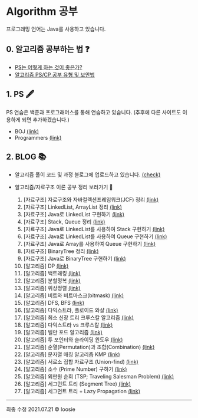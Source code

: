# Algorithm 공부 

프로그래밍 언어는 Java를 사용하고 있습니다.


## 0. 알고리즘 공부하는 법 ❓
- [PS는 어떻게 하는 것이 좋은가?](https://subinium.github.io/how-to-study-problem-solving/)
- [알고리즘 PS/CP 공부 유형 및 보안법](https://subinium.github.io/PS-Study-Types-and-Complements/)


## 1. PS 🖋
PS 연습은 백준과 프로그래머스를 통해 연습하고 있습니다. (추후에 다른 사이트도 이용하게 되면 추가하겠습니다.)
- BOJ [(link)](https://www.acmicpc.net/)
- Programmers [(link)](https://programmers.co.kr/)


## 2. BLOG 📚

- 알고리즘 풀이 코드 및 과정 블로그에 업로드하고 있습니다. [(check)](https://loosie.tistory.com/category/Java/%EC%95%8C%EA%B3%A0%EB%A6%AC%EC%A6%98%20%ED%92%80%EC%9D%B4)

- 알고리즘/자료구조 이론 공부 정리 보러가기 🤩
  1. [자료구조] 자료구조와 자바컬렉션프레임워크(JCF) 정리 [(link)](https://loosie.tistory.com/154)
  1. [자료구조] LinkedList, ArrayList 정리 [(link)](https://loosie.tistory.com/153?category=972195)
  1. [자료구조] Java로 LinkedList 구현하기 [(link)](https://loosie.tistory.com/122)
  1. [자료구조] Stack, Queue 정리 [(link)](https://loosie.tistory.com/155?category=972195)
  1. [자료구조] Java로 LinkedList를 사용하여 Stack 구현하기 [(link)](https://loosie.tistory.com/124?category=964815)
  1. [자료구조] Java로 LinkedList를 사용하여 Queue 구현하기 [(link)](https://loosie.tistory.com/156?category=964815)
  1. [자료구조] Java로 Array를 사용하여 Queue 구현하기 [(link)](https://loosie.tistory.com/125?category=964815)
  1. [자료구조] BinaryTree 정리 [(link)](https://loosie.tistory.com/157?category=972195)
  1. [자료구조] Java로 BinaryTree 구현하기 [(link)](https://loosie.tistory.com/127?category=964815)
  1. [알고리즘] DP [(link)](https://loosie.tistory.com/150?category=972195)
  1. [알고리즘] 백트래킹 [(link)](https://loosie.tistory.com/196?category=972195)
  1. [알고리즘] 분할정복 [(link)](https://loosie.tistory.com/237?category=972195)
  1. [알고리즘] 위상정렬 [(link)](https://loosie.tistory.com/161?category=972195)
  1. [알고리즘] 비트와 비트마스크(bitmask) [(link)](https://loosie.tistory.com/238?category=972195)
  1. [알고리즘] DFS, BFS [(link)](https://loosie.tistory.com/151?category=972195)
  1. [알고리즘] 다익스트라, 플로이드 와샬 [(link)](https://loosie.tistory.com/146?category=972195)
  1. [알고리즘] 최소 신장 트리 크루스칼 알고리즘 [(link)](https://loosie.tistory.com/159?category=972195)
  1. [알고리즘] 다익스트라 vs 크루스칼 [(link)](https://loosie.tistory.com/167?category=972195)
  1. [알고리즘] 벨만 포드 알고리즘 [(link)](https://loosie.tistory.com/category/Java/%EC%95%8C%EA%B3%A0%EB%A6%AC%EC%A6%98%20%E2%88%99%20%EC%9E%90%EB%A3%8C%EA%B5%AC%EC%A1%B0)
  1. [알고리즘] 투 포인터와 슬라이딩 윈도우 [(link)](https://loosie.tistory.com/327?category=972195)
  3. [알고리즘] 순열(Permutation)과 조합(Combination) [(link)](https://loosie.tistory.com/286?category=972195)
  4. [알고리즘] 문자열 매칭 알고리즘 KMP [(link)](https://loosie.tistory.com/192?category=972195)
  5. [알고리즘] 서로소 집합 자료구조 (Union-find) [(link)](https://loosie.tistory.com/158?category=972195)
  6. [알고리즘] 소수 (Prime Number) 구하기 [(link)](https://loosie.tistory.com/267?category=972195)
  7. [알고리즘] 외판원 순회 (TSP; Traveling Salesman Problem) [(link)](https://loosie.tistory.com/272?category=972195)
  8. [알고리즘] 세그먼트 트리 (Segment Tree) [(link)](https://loosie.tistory.com/273?category=972195)
  9. [알고리즘] 세그먼트 트리 + Lazy Propagation [(link)](https://loosie.tistory.com/327?category=972195)



---
최종 수정 2021.07.21 © loosie
